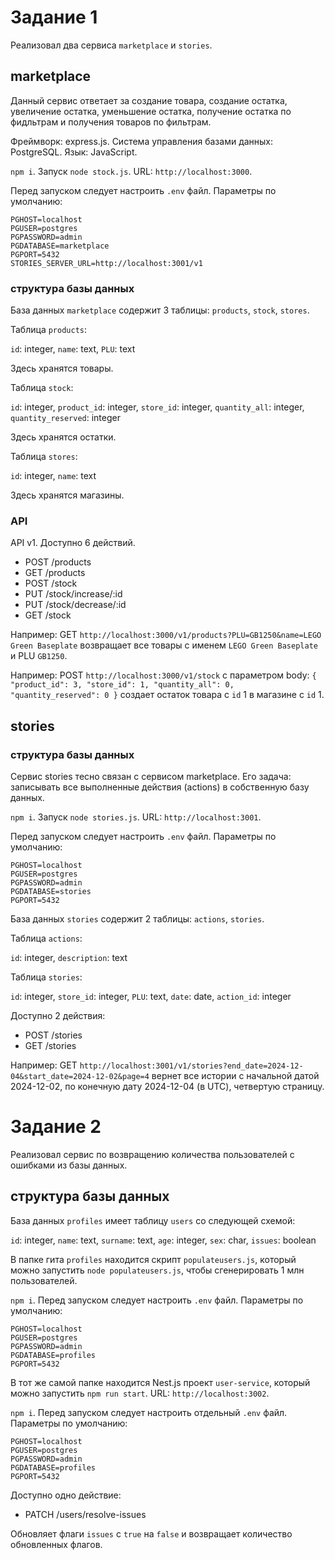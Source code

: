 
# Задание 1

Реализовал два сервиса `marketplace` и `stories`.

## marketplace

Данный сервис ответает за создание товара, создание остатка, увеличение остатка, уменьшение остатка, получение остатка по фидльтрам и получения товаров по фильтрам.

Фреймворк: express.js. Система управления базами данных: PostgreSQL. Язык: JavaScript.

`npm i`. Запуск `node stock.js`. URL: `http://localhost:3000`.

Перед запуском следует настроить `.env` файл. Параметры по умолчанию:

```
PGHOST=localhost
PGUSER=postgres
PGPASSWORD=admin
PGDATABASE=marketplace
PGPORT=5432
STORIES_SERVER_URL=http://localhost:3001/v1
```

### структура базы данных

База данных `marketplace` содержит 3 таблицы: `products`, `stock`, `stores`.

Таблица `products`:

`id`: integer, `name`: text, `PLU`: text

Здесь хранятся товары.

Таблица `stock`:

`id`: integer, `product_id`: integer, `store_id`: integer, `quantity_all`: integer, `quantity_reserved`: integer

Здесь хранятся остатки.

Таблица `stores`:

`id`: integer, `name`: text

Здесь хранятся магазины.

### API

API v1. Доступно 6 действий.

- POST /products
- GET /products
- POST /stock
- PUT /stock/increase/:id
- PUT /stock/decrease/:id
- GET /stock

Например: GET `http://localhost:3000/v1/products?PLU=GB1250&name=LEGO Green Baseplate` возвращает все товары с именем `LEGO Green Baseplate` и PLU `GB1250`.

Например: POST `http://localhost:3000/v1/stock` с параметром body: `{ "product_id": 3, "store_id": 1, "quantity_all": 0, "quantity_reserved": 0 }` создает остаток товара с `id` 1 в магазине с `id` 1.

## stories

### структура базы данных

Сервис stories тесно связан с сервисом marketplace. Его задача: записывать все выполненные действия (actions) в собственную базу данных.

`npm i`. Запуск `node stories.js`. URL: `http://localhost:3001`.

Перед запуском следует настроить `.env` файл. Параметры по умолчанию:

```
PGHOST=localhost
PGUSER=postgres
PGPASSWORD=admin
PGDATABASE=stories
PGPORT=5432
```

База данных `stories` содержит 2 таблицы: `actions`, `stories`.

Таблица `actions`:

`id`: integer, `description`: text

Таблица `stories`:

`id`: integer, `store_id`: integer, `PLU`: text, `date`: date, `action_id`: integer

Доступно 2 действия:

- POST /stories
- GET /stories

Например: GET `http://localhost:3001/v1/stories?end_date=2024-12-04&start_date=2024-12-02&page=4` вернет все истории с начальной датой 2024-12-02, по конечную дату 2024-12-04 (в UTC), четвертую страницу.

# Задание 2

Реализовал сервис по возвращению количества пользователей с ошибками из базы данных.

## структура базы данных

База данных `profiles` имеет таблицу `users` со следующей схемой:

`id`: integer, `name`: text, `surname`: text, `age`: integer, `sex`: char, `issues`: boolean

В папке гита `profiles` находится скрипт `populateusers.js`, который можно запустить `node populateusers.js`, чтобы сгенерировать 1 млн пользователей.

`npm i`. Перед запуском следует настроить `.env` файл. Параметры по умолчанию:

```
PGHOST=localhost
PGUSER=postgres
PGPASSWORD=admin
PGDATABASE=profiles
PGPORT=5432
```

В тот же самой папке находится Nest.js проект `user-service`, который можно запустить `npm run start`. URL: `http://localhost:3002`.

`npm i`. Перед запуском следует настроить отдельный `.env` файл. Параметры по умолчанию:

```
PGHOST=localhost
PGUSER=postgres
PGPASSWORD=admin
PGDATABASE=profiles
PGPORT=5432
```

Доступно одно действие:

- PATCH /users/resolve-issues

Обновляет флаги `issues` с `true` на `false` и возвращает количество обновленных флагов.
